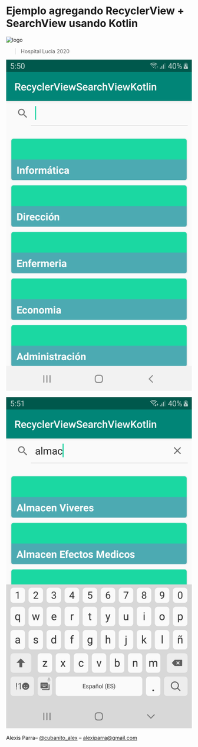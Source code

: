 # Ejemplo agregando RecyclerView + SearchView usando Kotlin



![logo](https://i.imgur.com/8mkJZoI.jpg)





> Hospital Lucia 2020


![](Screenshot_1.jpg)



![](Screenshot_2.jpg)




Alexis Parra– [@cubanito_alex](https://twitter.com/cubanito_alex) – alexiparra@gmail.com
